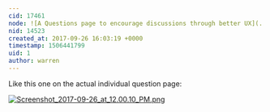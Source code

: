 ```yaml
---
cid: 17461
node: ![A Questions page to encourage discussions through better UX](../notes/siyuan/06-12-2017/a-questions-page-to-encourage-discussions-through-better-ux)
nid: 14523
created_at: 2017-09-26 16:03:19 +0000
timestamp: 1506441799
uid: 1
author: warren
---
```


Like this one on the actual individual question page:


[![Screenshot_2017-09-26_at_12.00.10_PM.png](https://publiclab.org/system/images/photos/000/021/766/large/Screenshot_2017-09-26_at_12.00.10_PM.png)](https://publiclab.org/system/images/photos/000/021/766/original/Screenshot_2017-09-26_at_12.00.10_PM.png)

 